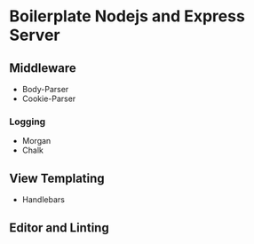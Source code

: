 # Boilerplate Nodejs and Express Server

## Middleware

* Body-Parser
* Cookie-Parser

### Logging

* Morgan
* Chalk

## View Templating

* Handlebars

## Editor and Linting
